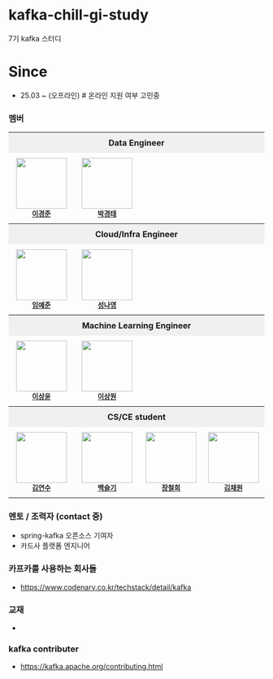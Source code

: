 # kafka-chill-gi-study
7기 kafka 스터디

# Since
- 25.03 ~  (오프라인)  # 온라인 지원 여부 고민중


### 멤버 

<table style="width: 100%; border-collapse: collapse; table-layout: fixed;">
  <!-- DE -->
  <tr>
    <th colspan="7" align="center" style="background-color: #f0f0f0; padding: 10px;">Data Engineer</th>
  </tr>
  <tr>
    <td align="center" style="padding: 10px; width: 25%;">
      <img src="https://avatars.githubusercontent.com/u/45473846?v=4" width="100px;" alt=""/><br /><sub><b><a href="https://github.com/kyungjunleeme">이경준</a></b></sub>
    </td>
    <td align="center" style="padding: 10px; width: 25%;">
      <img src="https://avatars.githubusercontent.com/u/67095975?v=4" width="100px;" alt=""/><br /><sub><b><a href="https://github.com/ParkGyeongTae">박경태</a></b></sub>
    </td>
  </tr>
  <!-- Cloud/Infra Engineer -->
  <tr>
    <th colspan="7" align="center" style="background-color: #f0f0f0; padding: 10px;">Cloud/Infra Engineer</th>
  </tr>
  <tr>
    <td align="center" style="padding: 10px; width: 25%;">
      <img src="https://avatars.githubusercontent.com/u/84260096?v=4" width="100px;" alt=""/><br /><sub><b><a href="https://github.com/dpwns523">임예준</a></b></sub>
    </td>
    <td align="center" style="padding: 10px; width: 25%;">
      <img src="https://avatars.githubusercontent.com/u/64996121?v=4" width="100px;" alt=""/><br /><sub><b><a href="https://github.com/na3150">성나영</a></b></sub>
    </td>
  </tr>
  <!-- BE -->
  <tr>
    <th colspan="7" align="center" style="background-color: #f0f0f0; padding: 10px;">Machine Learning Engineer</th>
  </tr>
  <tr>
    <td align="center" style="padding: 10px; width: 20%;">
      <img src="https://avatars.githubusercontent.com/u/52999093?v=4" width="100px;" alt=""/><br /><sub><b><a href="https://github.com/falconlee236">이상윤</a></b></sub>
    </td>
    <td align="center" style="padding: 10px; width: 20%;">
      <img src="https://avatars.githubusercontent.com/u/46413809?v=4" width="100px;" alt=""/><br /><sub><b><a href="https://github.com/97tkddnjs">이상원</a></b></sub>
    </td>
  </tr>

  <!-- ML -->
  <tr>
    <th colspan="7" align="center" style="background-color: #f0f0f0; padding: 10px;">CS/CE student</th>
  </tr>
  <tr>
    <td align="center" style="padding: 10px; width: 20%;">
      <img src="https://avatars.githubusercontent.com/u/154447133?v=4" width="100px;" alt=""/><br /><sub><b><a href="https://github.com/juanxiu">김연수</a></b></sub>
    </td>
    <td align="center" style="padding: 10px; width: 20%;">
      <img src="https://avatars.githubusercontent.com/u/126848494?v=4" width="100px;" alt=""/><br /><sub><b><a href="https://github.com/seulgit02">백슬기</a></b></sub>
    </td>
    <td align="center" style="padding: 10px; width: 20%;">
      <img src="https://avatars.githubusercontent.com/u/121238128?v=4" width="100px;" alt=""/><br /><sub><b><a href="https://github.com/jang-namu">장철희</a></b></sub>
    </td>
    <td align="center" style="padding: 10px; width: 20%;">
      <img src="https://avatars.githubusercontent.com/u/113420297?v=4" width="100px;" alt=""/><br /><sub><b><a href="https://github.com/chaewonni">김채원</a></b></sub>
    </td>
  </tr>
</table>


### 멘토 / 조력자 (contact 중) 
- spring-kafka 오픈소스 기여자 
- 카드사 플랫폼 엔지니어


### 카프카를 사용하는 회사들
- https://www.codenary.co.kr/techstack/detail/kafka


### 교재
- 

### kafka contributer
- https://kafka.apache.org/contributing.html


